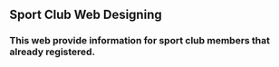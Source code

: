 ## Sport Club Web Designing
### This web provide information for sport club members that already registered.
